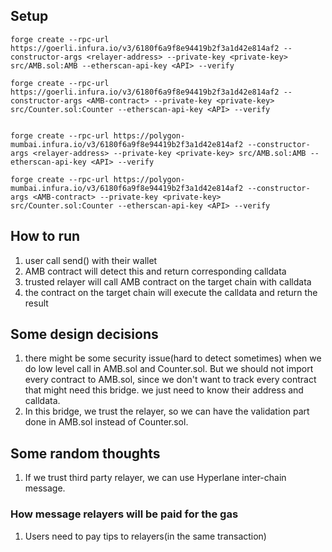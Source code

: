 ## Setup
```
forge create --rpc-url https://goerli.infura.io/v3/6180f6a9f8e94419b2f3a1d42e814af2 --constructor-args <relayer-address> --private-key <private-key> src/AMB.sol:AMB --etherscan-api-key <API> --verify

forge create --rpc-url https://goerli.infura.io/v3/6180f6a9f8e94419b2f3a1d42e814af2 --constructor-args <AMB-contract> --private-key <private-key> src/Counter.sol:Counter --etherscan-api-key <API> --verify


forge create --rpc-url https://polygon-mumbai.infura.io/v3/6180f6a9f8e94419b2f3a1d42e814af2 --constructor-args <relayer-address> --private-key <private-key> src/AMB.sol:AMB --etherscan-api-key <API> --verify

forge create --rpc-url https://polygon-mumbai.infura.io/v3/6180f6a9f8e94419b2f3a1d42e814af2 --constructor-args <AMB-contract> --private-key <private-key> src/Counter.sol:Counter --etherscan-api-key <API> --verify
```

## How to run

1. user call send() with their wallet
2. AMB contract will detect this and return corresponding calldata
3. trusted relayer will call AMB contract on the target chain with calldata
4. the contract on the target chain will execute the calldata and return the result


## Some design decisions

1. there might be some security issue(hard to detect sometimes) when we do low level call in AMB.sol and Counter.sol. But we should not import every contract to AMB.sol, since we don't want to track every contract that might need this bridge. we just need to know their address and calldata.
2. In this bridge, we trust the relayer, so we can have the validation part done in AMB.sol instead of Counter.sol.


## Some random thoughts
1. If we trust third party relayer, we can use Hyperlane inter-chain message.

### How message relayers will be paid for the gas
1. Users need to pay tips to relayers(in the same transaction)

